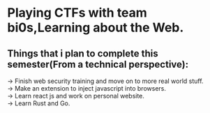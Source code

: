 # Playing CTFs with team bi0s,Learning about the Web.

## Things that i plan to complete this semester(From a technical perspective):
-> Finish web security training and move on to more real world stuff.<br>
-> Make an extension to inject javascript into browsers.<br>
-> Learn react js and work on personal website.<br>
-> Learn Rust and Go. <br>

